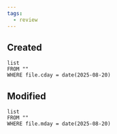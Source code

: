 ```yaml
---
tags:
  - review
---
```

## Created
```dataview
list
FROM ""
WHERE file.cday = date(2025-08-20)
```
## Modified
```dataview
list
FROM ""
WHERE file.mday = date(2025-08-20)
```